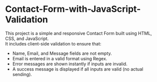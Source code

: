 # Contact-Form-with-JavaScript-Validation
This project is a simple and responsive Contact Form built using HTML, CSS, and JavaScript.  
It includes client-side validation to ensure that:
- Name, Email, and Message fields are not empty.
- Email is entered in a valid format using Regex.
- Error messages are shown instantly if inputs are invalid.
- A success message is displayed if all inputs are valid (no actual sending).
